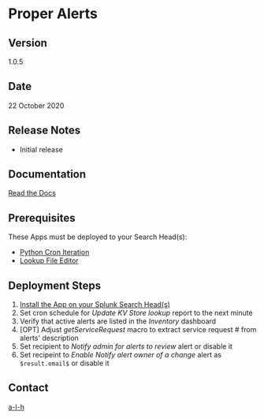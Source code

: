 #	Proper Alerts


##	Version


1.0.5


##	Date


22 October 2020


##	Release Notes


- Initial release


##	Documentation


[Read the Docs](https://proper-alerts.rtfd.io)


##	Prerequisites


These Apps must be deployed to your Search Head(s):

- [Python Cron Iteration](https://splunkbase.splunk.com/app/4027/)
- [Lookup File Editor](https://splunkbase.splunk.com/app/1724/)


##	Deployment Steps


1.	[Install the App on your Splunk Search Head(s)](https://docs.splunk.com/Documentation/Splunk/latest/Admin/Deployappsandadd-ons#Deployment_architectures)
2.	Set cron schedule for *Update KV Store lookup* report to the next minute
3.	Verify that active alerts are listed in the *Inventory* dashboard
4.	[OPT] Adjust *getServiceRequest* macro to extract service request # from alerts' description
5.	Set recipient to *Notify admin for alerts to review* alert or disable it
6.	Set recipeint to *Enable Notify alert owner of a change* alert as ``$result.email$`` or disable it


##	Contact


[a-l-h](https://github.com/a-l-h)





